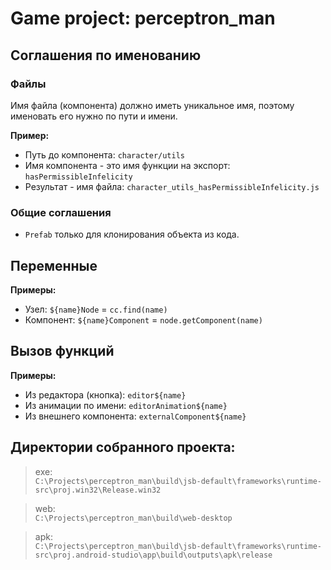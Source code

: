 # Game project: perceptron_man

## Соглашения по именованию
### Файлы
Имя файла (компонента) должно иметь уникальное имя, поэтому именовать его нужно по пути и имени.

**Пример:**
* Путь до компонента: `character/utils`
* Имя компонента - это имя функции на экспорт: `hasPermissibleInfelicity`
* Результат - имя файла: `character_utils_hasPermissibleInfelicity.js`

### Общие соглашения
* `Prefab` только для клонирования объекта из кода.

## Переменные
**Примеры:**
* Узел: `${name}Node` = `cc.find(name)`
* Компонент: `${name}Component` = `node.getComponent(name)`

## Вызов функций
**Примеры:**
* Из редактора (кнопка): `editor${name}`
* Из анимации по имени: `editorAnimation${name}`
* Из внешнего компонента: `externalComponent${name}`

## Директории собранного проекта:
> exe:  
`C:\Projects\perceptron_man\build\jsb-default\frameworks\runtime-src\proj.win32\Release.win32`

> web:  
`C:\Projects\perceptron_man\build\web-desktop`

> apk:  
`C:\Projects\perceptron_man\build\jsb-default\frameworks\runtime-src\proj.android-studio\app\build\outputs\apk\release`
